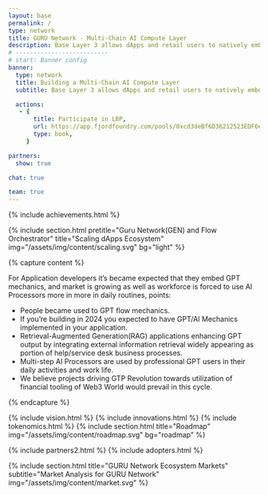 ```yaml
---
layout: base
permalink: /
type: network
title: GURU Network - Multi-Chain AI Compute Layer
description: Base Layer 3 allows dApps and retail users to natively embed orchestrated AI Agents into their routines and earn Network participant rewards.
# --------------------------
# start: Banner config
banner:
  type: network
  title: Building a Multi-Chain AI Compute Layer
  subtitle: Base Layer 3 allows dApps and retail users to natively embed orchestrated AI Agents<br> into their routines and earn Network participant rewards.

  actions:
   - {
       title: Participate in LBP,
       url: https://app.fjordfoundry.com/pools/0xcd3deBf6D36212523EDF6e0e9804f0f62c91093c,
       type: book,
     }

partners:
  show: true

chat: true

team: true
---
```


{% include achievements.html %}

{% include section.html pretitle="Guru Network(GEN) and Flow Orchestrator" title="Scaling dApps Ecosystem" img="/assets/img/content/scaling.svg" bg="light" %}

<!-- REVOLUTION SECTION -->

{% capture content %}

For Application developers it’s became expected that they embed GPT mechanics, and market is growing as well as workforce is forced to use AI Processors more in more in daily routines, points:

- People became used to GPT flow mechanics.
- If you’re building in 2024 you expected to have GPT/AI Mechanics implemented in your application.
- Retrieval-Augmented Generation(RAG) applications enhancing GPT output by integrating external information retrieval widely appearing as portion of help/service desk business processes.
- Multi-step AI Processors are used by professional GPT users in their daily activities and work life.
- We believe projects driving GTP Revolution towards utilization of financial tooling of Web3 World would prevail in this cycle.

{% endcapture %}

<!-- / REVOLUTION SECTION -->

{% include vision.html %}
{% include innovations.html %}
{% include tokenomics.html %}
{% include section.html title="Roadmap" img="/assets/img/content/roadmap.svg" bg="roadmap"  %}


{% include partners2.html %}
{% include adopters.html %}

{% include section.html title="GURU Network Ecosystem Markets" subtitle="Market Analysis for GURU Network" img="/assets/img/content/market.svg" %}

<!-- SDK SECTION -->
